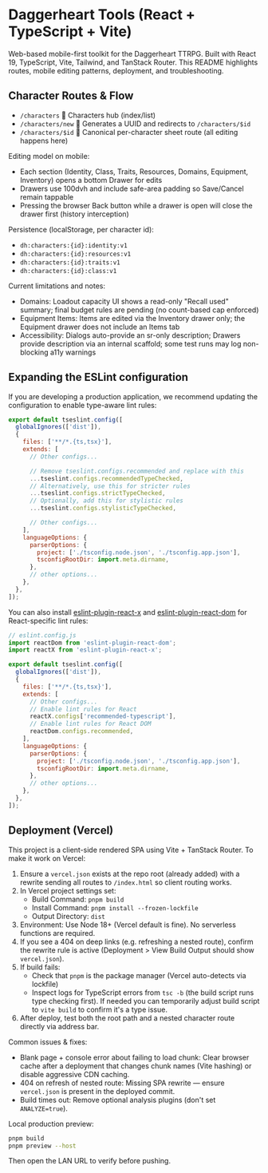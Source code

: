 # Daggerheart Tools (React + TypeScript + Vite)

Web-based mobile-first toolkit for the Daggerheart TTRPG. Built with React 19, TypeScript, Vite, Tailwind, and TanStack Router. This README highlights routes, mobile editing patterns, deployment, and troubleshooting.

## Character Routes & Flow

- `/characters`  Characters hub (index/list)
- `/characters/new`  Generates a UUID and redirects to `/characters/$id`
- `/characters/$id`  Canonical per-character sheet route (all editing happens here)

Editing model on mobile:

- Each section (Identity, Class, Traits, Resources, Domains, Equipment, Inventory) opens a bottom Drawer for edits
- Drawers use 100dvh and include safe-area padding so Save/Cancel remain tappable
- Pressing the browser Back button while a drawer is open will close the drawer first (history interception)

Persistence (localStorage, per character id):

- `dh:characters:{id}:identity:v1`
- `dh:characters:{id}:resources:v1`
- `dh:characters:{id}:traits:v1`
- `dh:characters:{id}:class:v1`

Current limitations and notes:

- Domains: Loadout capacity UI shows a read-only "Recall used" summary; final budget rules are pending (no count-based cap enforced)
- Equipment Items: Items are edited via the Inventory drawer only; the Equipment drawer does not include an Items tab
- Accessibility: Dialogs auto-provide an sr-only description; Drawers provide description via an internal scaffold; some test runs may log non-blocking a11y warnings

## Expanding the ESLint configuration

If you are developing a production application, we recommend updating the configuration to enable type-aware lint rules:

```js
export default tseslint.config([
  globalIgnores(['dist']),
  {
    files: ['**/*.{ts,tsx}'],
    extends: [
      // Other configs...

      // Remove tseslint.configs.recommended and replace with this
      ...tseslint.configs.recommendedTypeChecked,
      // Alternatively, use this for stricter rules
      ...tseslint.configs.strictTypeChecked,
      // Optionally, add this for stylistic rules
      ...tseslint.configs.stylisticTypeChecked,

      // Other configs...
    ],
    languageOptions: {
      parserOptions: {
        project: ['./tsconfig.node.json', './tsconfig.app.json'],
        tsconfigRootDir: import.meta.dirname,
      },
      // other options...
    },
  },
]);
```

You can also install [eslint-plugin-react-x](https://github.com/Rel1cx/eslint-react/tree/main/packages/plugins/eslint-plugin-react-x) and [eslint-plugin-react-dom](https://github.com/Rel1cx/eslint-react/tree/main/packages/plugins/eslint-plugin-react-dom) for React-specific lint rules:

```js
// eslint.config.js
import reactDom from 'eslint-plugin-react-dom';
import reactX from 'eslint-plugin-react-x';

export default tseslint.config([
  globalIgnores(['dist']),
  {
    files: ['**/*.{ts,tsx}'],
    extends: [
      // Other configs...
      // Enable lint rules for React
      reactX.configs['recommended-typescript'],
      // Enable lint rules for React DOM
      reactDom.configs.recommended,
    ],
    languageOptions: {
      parserOptions: {
        project: ['./tsconfig.node.json', './tsconfig.app.json'],
        tsconfigRootDir: import.meta.dirname,
      },
      // other options...
    },
  },
]);
```

## Deployment (Vercel)

This project is a client-side rendered SPA using Vite + TanStack Router. To make it work on Vercel:

1. Ensure a `vercel.json` exists at the repo root (already added) with a rewrite sending all routes to `/index.html` so client routing works.
2. In Vercel project settings set:
   - Build Command: `pnpm build`
   - Install Command: `pnpm install --frozen-lockfile`
   - Output Directory: `dist`
3. Environment: Use Node 18+ (Vercel default is fine). No serverless functions are required.
4. If you see a 404 on deep links (e.g. refreshing a nested route), confirm the rewrite rule is active (Deployment > View Build Output should show `vercel.json`).
5. If build fails:
   - Check that `pnpm` is the package manager (Vercel auto-detects via lockfile)
   - Inspect logs for TypeScript errors from `tsc -b` (the build script runs type checking first). If needed you can temporarily adjust build script to `vite build` to confirm it's a type issue.
6. After deploy, test both the root path and a nested character route directly via address bar.

Common issues & fixes:

- Blank page + console error about failing to load chunk: Clear browser cache after a deployment that changes chunk names (Vite hashing) or disable aggressive CDN caching.
- 404 on refresh of nested route: Missing SPA rewrite — ensure `vercel.json` is present in the deployed commit.
- Build times out: Remove optional analysis plugins (don't set `ANALYZE=true`).

Local production preview:

```bash
pnpm build
pnpm preview --host
```

Then open the LAN URL to verify before pushing.
